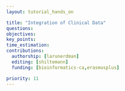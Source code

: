 ```yaml
---
layout: tutorial_hands_on

title: "Integration of Clinical Data"
questions:
objectives:
key_points:
time_estimation:
contributions:
  authorship: [larunerdman]
  editing: [shiltemann]
  funding: [bioinformatics-ca,erasmusplus]

priority: 11
---
```


